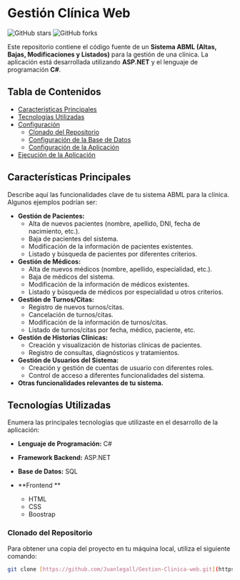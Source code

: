 # Gestión Clínica Web
 

 ![GitHub stars](https://img.shields.io/github/stars/FranSanchezM/gestion-clinica-web?style=social)
 ![GitHub forks](https://img.shields.io/github/forks/FranSanchezM/gestion-clinica-web?style=social)
 
 Este repositorio contiene el código fuente de un **Sistema ABML (Altas, Bajas, Modificaciones y Listados)** para la gestión de una clínica. La aplicación está desarrollada utilizando **ASP.NET** y el lenguaje de programación **C#**.
 
 ## Tabla de Contenidos
 
 * [Características Principales](#características-principales)
 * [Tecnologías Utilizadas](#tecnologías-utilizadas)
 * [Configuración](#configuración)
     * [Clonado del Repositorio](#clonado-del-repositorio)
     * [Configuración de la Base de Datos](#configuración-de-la-base-de-datos)
     * [Configuración de la Aplicación](#configuración-de-la-aplicación)
 * [Ejecución de la Aplicación](#ejecución-de-la-aplicación)

 
 ## Características Principales
 
 Describe aquí las funcionalidades clave de tu sistema ABML para la clínica. Algunos ejemplos podrían ser:
 
 * **Gestión de Pacientes:**
     * Alta de nuevos pacientes (nombre, apellido, DNI, fecha de nacimiento, etc.).
     * Baja de pacientes del sistema.
     * Modificación de la información de pacientes existentes.
     * Listado y búsqueda de pacientes por diferentes criterios.
 * **Gestión de Médicos:**
     * Alta de nuevos médicos (nombre, apellido, especialidad, etc.).
     * Baja de médicos del sistema.
     * Modificación de la información de médicos existentes.
     * Listado y búsqueda de médicos por especialidad u otros criterios.
 * **Gestión de Turnos/Citas:**
     * Registro de nuevos turnos/citas.
     * Cancelación de turnos/citas.
     * Modificación de la información de turnos/citas.
     * Listado de turnos/citas por fecha, médico, paciente, etc.
 * **Gestión de Historias Clínicas:**
     * Creación y visualización de historias clínicas de pacientes.
     * Registro de consultas, diagnósticos y tratamientos.
 * **Gestión de Usuarios del Sistema:**
     * Creación y gestión de cuentas de usuario con diferentes roles.
     * Control de acceso a diferentes funcionalidades del sistema.
 * **Otras funcionalidades relevantes de tu sistema.**
 
 ## Tecnologías Utilizadas
 
 Enumera las principales tecnologías que utilizaste en el desarrollo de la aplicación:
 
 * **Lenguaje de Programación:** C#
 * **Framework Backend:** ASP.NET 
 * **Base de Datos:** SQL
 
 * **Frontend **
     * HTML
     * CSS
     * Boostrap
 
 
 ### Clonado del Repositorio
 
 Para obtener una copia del proyecto en tu máquina local, utiliza el siguiente comando:
 
 ```bash
 git clone [https://github.com/Juanlegall/Gestion-Clinica-web.git](https://github.com/Juanlegall/Gestion-Clinica-web.git)
